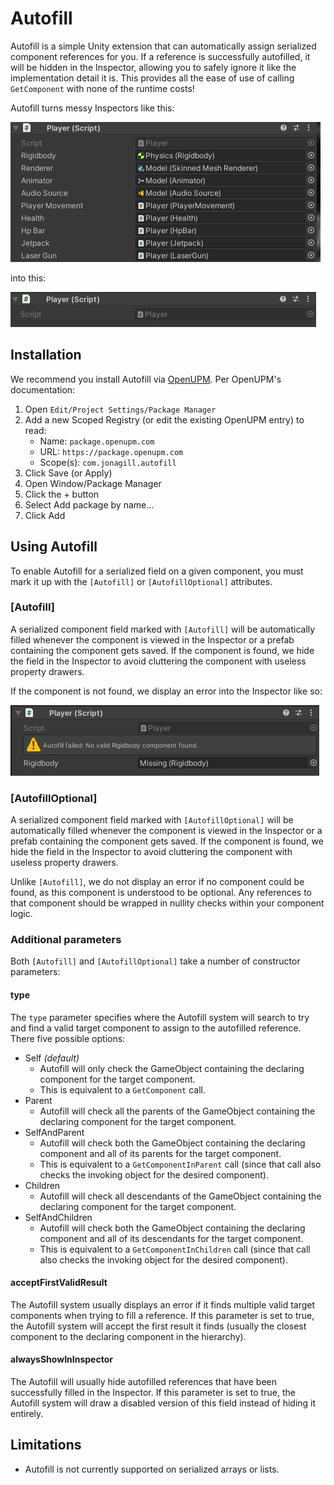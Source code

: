 # Autofill
Autofill is a simple Unity extension that can automatically assign serialized component references for you. If a reference is successfully autofilled, it will be hidden in the Inspector, allowing you to safely ignore it like the implementation detail it is. This provides all the ease of use of calling `GetComponent` with none of the runtime costs!

Autofill turns messy Inspectors like this:

![A Unity component inspector containing nine serialized component references](img/SerializedFields.png)

into this:

![A Unity component inspector with no serialized properties](img/AutofilledFields.png)

## Installation
We recommend you install Autofill via [OpenUPM](https://openupm.com/packages/com.jonagill.autofill/). Per OpenUPM's documentation:

1. Open `Edit/Project Settings/Package Manager`
2. Add a new Scoped Registry (or edit the existing OpenUPM entry) to read:
    * Name: `package.openupm.com`
    * URL: `https://package.openupm.com`
    * Scope(s): `com.jonagill.autofill`
3. Click Save (or Apply)
4. Open Window/Package Manager
5. Click the + button
6. Select Add package by name...
6. Click Add

## Using Autofill
To enable Autofill for a serialized field on a given component, you must mark it up with the `[Autofill]` or `[AutofillOptional]` attributes.

### [Autofill]
A serialized component field marked with `[Autofill]` will be automatically filled whenever the component is viewed in the Inspector or a prefab containing the component gets saved. If the component is found, we hide the field in the Inspector to avoid cluttering the component with useless property drawers.

If the component is not found, we display an error into the Inspector like so: 

![A Unity component inspector displaying a warning that no valid Rigidbody component could be found by the Autofill system](img/AutofillError.png)


### [AutofillOptional]
A serialized component field marked with `[AutofillOptional]` will be automatically filled whenever the component is viewed in the Inspector or a prefab containing the component gets saved. If the component is found, we hide the field in the Inspector to avoid cluttering the component with useless property drawers.

Unlike `[Autofill]`, we do not display an error if no component could be found, as this component is understood to be optional. Any references to that component should be wrapped in nullity checks within your component logic.

### Additional parameters
Both `[Autofill]` and `[AutofillOptional]` take a number of constructor parameters:

#### type
The `type` parameter specifies where the Autofill system will search to try and find a valid target component to assign to the autofilled reference. There five possible options:

* Self *(default)*
    * Autofill will only check the GameObject containing the declaring component for the target component.
    * This is equivalent to a `GetComponent` call.
* Parent
    * Autofill will check all the parents of the GameObject containing the declaring component for the target component.
* SelfAndParent
    * Autofill will check both the GameObject containing the declaring component and all of its parents for the target component.
    * This is equivalent to a `GetComponentInParent` call (since that call also checks the invoking object for the desired component).
* Children
    * Autofill will check all descendants of the GameObject containing the declaring component for the target component.
* SelfAndChildren
    * Autofill will check both the GameObject containing the declaring component and all of its descendants for the target component.
    * This is equivalent to a `GetComponentInChildren` call (since that call also checks the invoking object for the desired component).


#### acceptFirstValidResult
The Autofill system usually displays an error if it finds multiple valid target components when trying to fill a reference. If this parameter is set to true, the Autofill system will accept the first result it finds (usually the closest component to the declaring component in the hierarchy).

#### alwaysShowInInspector
The Autofill will usually hide autofilled references that have been successfully filled in the Inspector. If this parameter is set to true, the Autofill system will draw a disabled version of this field instead of hiding it entirely.

## Limitations
* Autofill is not currently supported on serialized arrays or lists.
